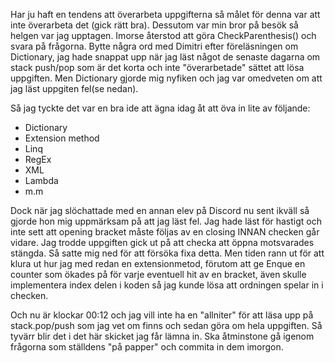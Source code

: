 Har ju haft en tendens att överarbeta uppgifterna så målet för denna var att inte överarbeta det (gick rätt bra).
Dessutom var min bror på besök så helgen var jag upptagen. Imorse återstod att göra CheckParenthesis() och svara på frågorna.
Bytte några ord med Dimitri efter föreläsningen om Dictionary, jag hade snappat upp när jag läst något de senaste dagarna om stack push/pop som är det korta och inte "överarbetade" sättet att lösa uppgiften.
Men Dictionary gjorde mig nyfiken och jag var omedveten om att jag läst uppgiten fel(se nedan).

Så jag tyckte det var en bra ide att ägna idag åt att öva in lite av följande:
- Dictionary
- Extension method
- Linq
- RegEx
- XML
- Lambda
- m.m

Dock när jag slöchattade med en annan elev på Discord nu sent ikväll så gjorde hon mig uppmärksam på att jag läst fel. Jag hade läst för hastigt och inte sett att opening bracket måste följas av en closing INNAN checken går vidare.
Jag trodde uppgiften gick ut på att checka att öppna motsvarades stängda. Så satte mig ned för att försöka fixa detta.
Men tiden rann ut för att klura ut hur jag med redan en extensionmetod, förutom att ge Enque en counter som ökades på för varje eventuell hit av en bracket, även skulle implementera index delen i koden så jag kunde lösa att ordningen spelar in i checken.

Och nu är klockar 00:12 och jag vill inte ha en "allniter" för att läsa upp på stack.pop/push som jag vet om finns och sedan göra om hela uppgiften.
Så tyvärr blir det i det här skicket jag får lämna in. Ska åtminstone gå igenom frågorna som ställdens "på papper" och commita in dem imorgon.
